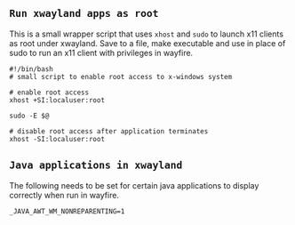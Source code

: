 ## `Run xwayland apps as root`

This is a small wrapper script that uses `xhost` and `sudo` to launch x11 clients as root under xwayland. Save to a file, make executable and use in place of sudo to run an x11 client with privileges in wayfire.

```
#!/bin/bash
# small script to enable root access to x-windows system

# enable root access
xhost +SI:localuser:root

sudo -E $@

# disable root access after application terminates
xhost -SI:localuser:root

```
## `Java applications in xwayland`
The following needs to be set for certain java applications to display correctly when run in wayfire.
```
_JAVA_AWT_WM_NONREPARENTING=1
```